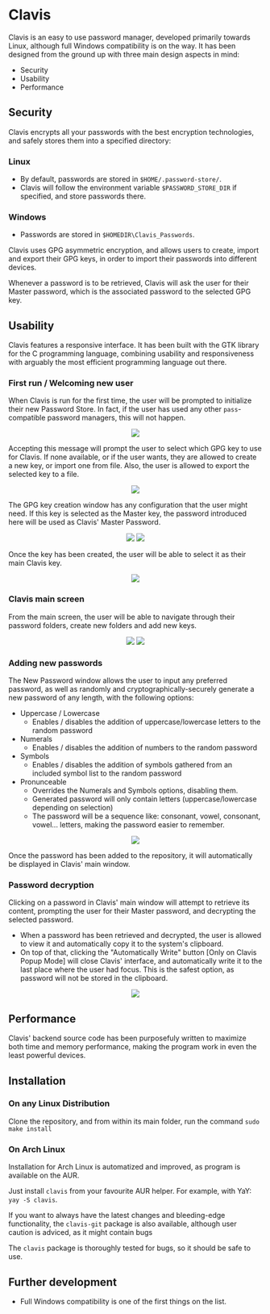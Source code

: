 # Clavis

Clavis is an easy to use password manager, developed primarily towards Linux, although full Windows compatibility is on the way. It has been designed from the ground up with three main design aspects in mind:

* Security
* Usability
* Performance

## Security

Clavis encrypts all your passwords with the best encryption technologies, and safely stores them into a specified directory:

### Linux
* By default, passwords are stored in ```$HOME/.password-store/```.
* Clavis will follow the environment variable ```$PASSWORD_STORE_DIR``` if specified, and store passwords there.

### Windows
* Passwords are stored in ```$HOMEDIR\Clavis_Passwords```.
  
Clavis uses GPG asymmetric encryption, and allows users to create, import and export their GPG keys, in order to import their passwords into different devices.

Whenever a password is to be retrieved, Clavis will ask the user for their Master password, which is the associated password to the selected GPG key.

## Usability

Clavis features a responsive interface. It has been built with the GTK library for the C programming language, combining usability and responsiveness with arguably the most efficient programming language out there.

### First run / Welcoming new user

When Clavis is run for the first time, the user will be prompted to initialize their new Password Store. In fact, if the user has used any other ```pass```-compatible password managers, this will not happen.

<p align="center">
  <img src="https://user-images.githubusercontent.com/98960550/182032324-e41a1505-5713-495a-bb52-202a7e4f5a11.png">
</p>

Accepting this message will prompt the user to select which GPG key to use for Clavis. If none available, or if the user wants, they are allowed to create a new key, or import one from file. Also, the user is allowed to export the selected key to a file.

<p align="center">
  <img src="https://user-images.githubusercontent.com/98960550/182032379-60c713e5-0a32-4bdc-89f4-d17c4eaac350.png">
</p>

The GPG key creation window has any configuration that the user might need. If this key is selected as the Master key, the password introduced here will be used as Clavis' Master Password.

<p align="center">
  <img src="https://user-images.githubusercontent.com/98960550/182032460-cb7f046a-d73c-4795-83b1-5806bd98462c.png"> <img src="https://user-images.githubusercontent.com/98960550/182032462-fbe2fd24-e0fe-4ce9-87a6-543bfa4f34cf.png">
</p>

Once the key has been created, the user will be able to select it as their main Clavis key.

<p align="center">
  <img src="https://user-images.githubusercontent.com/98960550/182032465-7935928b-41d8-40df-ae52-06cdbb60ff40.png">
</p>

### Clavis main screen

From the main screen, the user will be able to navigate through their password folders, create new folders and add new keys.

<p align="center">
  <img src="https://user-images.githubusercontent.com/98960550/182032822-30aba8ad-5cc3-4426-8c51-8812471b20c6.png"> <img src="https://user-images.githubusercontent.com/98960550/182032869-e54caa8b-4027-440c-9b81-fba151f3c35a.png">
</p>

### Adding new passwords

The New Password window allows the user to input any preferred password, as well as randomly and cryptographically-securely generate a new password of any length, with the following options:
* Uppercase / Lowercase
  * Enables / disables the addition of uppercase/lowercase letters to the random password
* Numerals
  * Enables / disables the addition of numbers to the random password
* Symbols
  * Enables / disables the addition of symbols gathered from an included symbol list to the random password
* Pronunceable
  * Overrides the Numerals and Symbols options, disabling them.
  * Generated password will only contain letters (uppercase/lowercase depending on selection)
  * The password will be a sequence like: consonant, vowel, consonant, vowel... letters, making the password easier to remember.

<p align="center">
  <img src="https://user-images.githubusercontent.com/98960550/182032975-6ead4de0-4cbf-44f6-bbd7-b9cbf235bf50.png">
</p>

Once the password has been added to the repository, it will automatically be displayed in Clavis' main window.


### Password decryption

Clicking on a password in Clavis' main window will attempt to retrieve its content, prompting the user for their Master password, and decrypting the selected password.

* When a password has been retrieved and decrypted, the user is allowed to view it and automatically copy it to the system's clipboard.
* On top of that, clicking the "Automatically Write" button [Only on Clavis Popup Mode] will close Clavis' interface, and automatically write it to the last place where the user had focus. This is the safest option, as password will not be stored in the clipboard.

<p align="center">
  <img src="https://user-images.githubusercontent.com/98960550/182033325-22d1fc75-9557-4fea-8f2f-d8936f18e625.png">
</p>



## Performance

Clavis' backend source code has been purposefuly written to maximize both time and memory performance, making the program work in even the least powerful devices.

## Installation

### On any Linux Distribution

Clone the repository, and from within its main folder, run the command ```sudo make install```

### On Arch Linux

Installation for Arch Linux is automatized and improved, as program is available on the AUR.

Just install ```clavis``` from your favourite AUR helper. For example, with YaY: ```yay -S clavis```.

If you want to always have the latest changes and bleeding-edge functionality, the ```clavis-git``` package is also available, although user caution is adviced, as it might contain bugs

The ```clavis``` package is thoroughly tested for bugs, so it should be safe to use.

## Further development

* Full Windows compatibility is one of the first things on the list.
